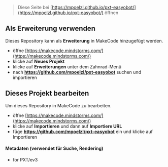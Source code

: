 
> Diese Seite bei [https://mpoelzl.github.io/pxt-easyobot/](https://mpoelzl.github.io/pxt-easyobot/) öffnen

## Als Erweiterung verwenden

Dieses Repository kann als **Erweiterung** in MakeCode hinzugefügt werden.

* öffne [https://makecode.mindstorms.com/](https://makecode.mindstorms.com/)
* klicke auf **Neues Projekt**
* klicke auf **Erweiterungen** unter dem Zahnrad-Menü
* nach **https://github.com/mpoelzl/pxt-easyobot** suchen und importieren

## Dieses Projekt bearbeiten

Um dieses Repository in MakeCode zu bearbeiten.

* öffne [https://makecode.mindstorms.com/](https://makecode.mindstorms.com/)
* klicke auf **Importieren** und dann auf **Importiere URL**
* füge **https://github.com/mpoelzl/pxt-easyobot** ein und klicke auf Importieren

#### Metadaten (verwendet für Suche, Rendering)

* for PXT/ev3
<script src="https://makecode.com/gh-pages-embed.js"></script><script>makeCodeRender("{{ site.makecode.home_url }}", "{{ site.github.owner_name }}/{{ site.github.repository_name }}");</script>
